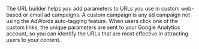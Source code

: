 The URL builder helps you add parameters to URLs you use in custom web-based or email ad campaigns. A custom campaign is any ad campaign not using the AdWords auto-tagging feature. When users click one of the custom links, the unique parameters are sent to your Google Analytics account, so you can identify the URLs that are most effective in attracting users to your content.
